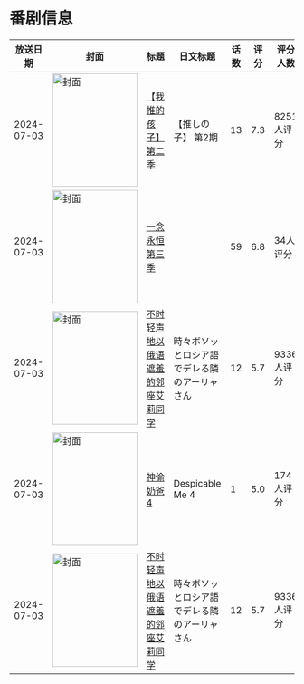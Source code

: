 # 番剧信息

|放送日期|封面|标题|日文标题|话数|评分|评分人数|
|---|---|---|---|---|---|---|
|2024-07-03|<img src="https://lain.bgm.tv/pic/cover/c/d1/1c/443428_FIhFu.jpg" alt="封面" style="width:150px;height:200px;object-fit:cover;">|[【我推的孩子】 第二季](https://bangumi.tv/subject/443428)|【推しの子】 第2期|13|7.3|8251人评分|
|2024-07-03|<img src="https://lain.bgm.tv/pic/cover/c/44/c1/445375_OzyoN.jpg" alt="封面" style="width:150px;height:200px;object-fit:cover;">|[一念永恒 第三季](https://bangumi.tv/subject/445375)||59|6.8|34人评分|
|2024-07-03|<img src="https://lain.bgm.tv/pic/cover/c/7c/8e/424883_BpzVb.jpg" alt="封面" style="width:150px;height:200px;object-fit:cover;">|[不时轻声地以俄语遮羞的邻座艾莉同学](https://bangumi.tv/subject/424883)|時々ボソッとロシア語でデレる隣のアーリャさん|12|5.7|9336人评分|
|2024-07-03|<img src="https://lain.bgm.tv/pic/cover/c/3b/09/390677_IUkux.jpg" alt="封面" style="width:150px;height:200px;object-fit:cover;">|[神偷奶爸4](https://bangumi.tv/subject/390677)|Despicable Me 4|1|5.0|174人评分|
|2024-07-03|<img src="https://lain.bgm.tv/pic/cover/c/7c/8e/424883_BpzVb.jpg" alt="封面" style="width:150px;height:200px;object-fit:cover;">|[不时轻声地以俄语遮羞的邻座艾莉同学](https://bangumi.tv/subject/424883)|時々ボソッとロシア語でデレる隣のアーリャさん|12|5.7|9336人评分|
